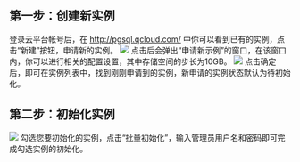 ## 第一步：创建新实例
登录云平台帐号后，在 http://pgsql.qcloud.com/ 中你可以看到已有的实例，点击“新建”按钮，申请新的实例。
![](http://imgcache.tce.fsphere.cn/static/mccdn.qcloud.com/static/img/2f1ebb07ceb944946c3a17da42a02577/image.png)
点击后会弹出“申请新示例”的窗口，在该窗口内，你可以进行相关的配置设置，其中存储空间的步长为10GB。
![](http://imgcache.tce.fsphere.cn/static/mccdn.qcloud.com/static/img/620eb05a83586b7af2804c419b89b392/image.jpg)
点击确定后，即可在实例列表中，找到刚刚申请到的实例，新申请的实例状态默认为待初始化。

## 第二步：初始化实例
![](http://imgcache.tce.fsphere.cn/static/mccdn.qcloud.com/static/img/91350c31b47336d7c888f0be0ec626ab/image.png)
勾选您要初始化的实例，点击“批量初始化”，输入管理员用户名和密码即可完成勾选实例的初始化。
